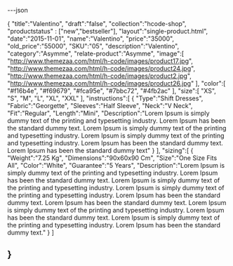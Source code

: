 ---json

{
   "title":"Valentino",
   "draft":"false",
   "collection":"hcode-shop",
   "productstatus" : ["new","bestseller"],
   "layout":"single-product.html",
   "date":"2015-11-01",
    "name":"Valentino",
     "price":"35000",
    "old_price":"55000",
    "SKU":"05",
    "description":"Valentino",
    "category":"Asymme",
     "relate-product":"Asymme",
     "image":[
            "http://www.themezaa.com/html/h-code/images/product17.jpg",
            "http://www.themezaa.com/html/h-code/images/product24.jpg",
            "http://www.themezaa.com/html/h-code/images/product2.jpg",
            "http://www.themezaa.com/html/h-code/images/product26.jpg"
         ],
         "color":[
            "#f16b4e",
            "#f69679",
            "#fca95e",
            "#7bbc72",
            "#4fb2ac"
         ],
         "size":[
            "XS",
            "S",
            "M",
            "L",
            "XL",
            "XXL"
         ],
          "instructions":[
             {
               "Type":"Shift Dresses",
               "Fabric":"Georgette",
               "Sleeves":"Half Sleeve",
               "Neck":"V Neck",
               "Fit":"Regular",
               "Length":"Mini",
               "Description":"Lorem Ipsum is simply dummy text of the printing and typesetting industry. Lorem Ipsum has been the standard dummy text. Lorem Ipsum is simply dummy text of the printing and typesetting industry. Lorem Ipsum is simply dummy text of the printing and typesetting industry. Lorem Ipsum has been the standard dummy text. Lorem Ipsum has been the standard dummy text"
            }
         ],
         "sizing":[
            {
               "Weight":"7.25 Kg",
               "Dimensions":"90x60x90 Cm",
               "Size":"One Size Fits All",
               "Color":"White",
               "Guarantee":"5 Years",
               "Description":"Lorem Ipsum is simply dummy text of the printing and typesetting industry. Lorem Ipsum has been the standard dummy text. Lorem Ipsum is simply dummy text of the printing and typesetting industry. Lorem Ipsum is simply dummy text of the printing and typesetting industry. Lorem Ipsum has been the standard dummy text. Lorem Ipsum has been the standard dummy text. Lorem Ipsum is simply dummy text of the printing and typesetting industry. Lorem Ipsum has been the standard dummy text. Lorem Ipsum is simply dummy text of the printing and typesetting industry. Lorem Ipsum has been the standard dummy text."
            }
         ]
   
}
---
